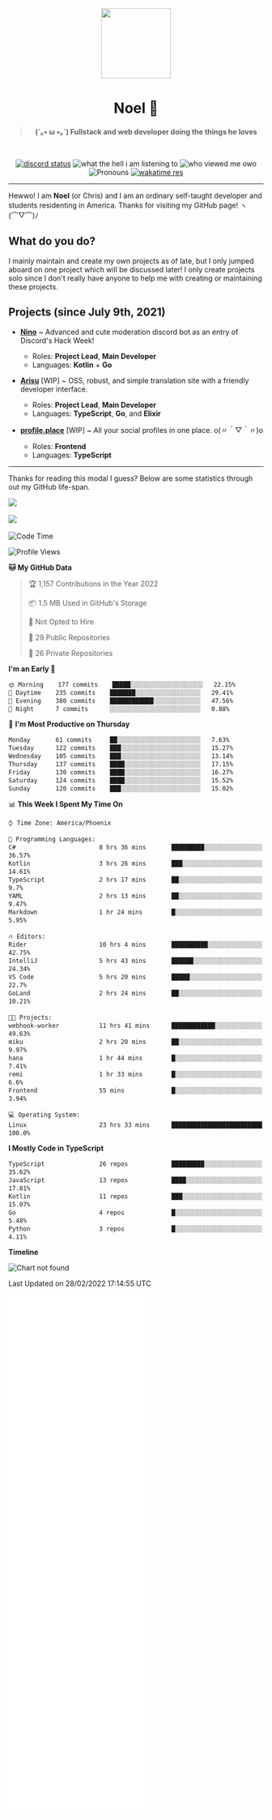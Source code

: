 <div align='center'>
  <div align='center'>
    <img
      src='https://cdn.floofy.dev/art/icons/icon_cinnamonserval.png'
      width='138'
      height='138'
    />
  </div>
  <h1>Noel 🐾</h1>
  <blockquote><strong>(´｡• ω •｡`) Fullstack and web developer doing the things he loves</strong></blockquote>

  <br />

  <a href='https://discord.com/users/280158289667555328' target='_blank'><img alt="discord status" src="https://dev.discordprofiles.me/badge/status/280158289667555328" /></a>
  <img alt="what the hell i am listening to" src="https://dev.discordprofiles.me/badge/spotify/280158289667555328" />
  <img alt="who viewed me owo" src="https://komarev.com/ghpvc/?username=auguwu" />
  <img alt='Pronouns' src='https://img.shields.io/endpoint?url=https://pronoundb.org/shields/6004d014406af11e4593a013' />
  <a href="https://wakatime.com/@auguwu" target='_blank'>
    <img alt='wakatime res' src='https://wakatime.com/badge/user/89736485-42ec-4c0f-a2f3-481db74514dc.svg' />
  </a>
</div>

<hr />

Hewwo! I am **Noel** (or Chris) and I am an ordinary self-taught developer and students residenting in America. Thanks for visiting my GitHub page! ヽ(⌒▽⌒)ﾉ

## What do you do?
I mainly maintain and create my own projects as of late, but I only jumped aboard on one project which will be discussed later! I only create projects
solo since I don't really have anyone to help me with creating or maintaining these projects.

## Projects (since July 9th, 2021)
- [**Nino**](https://nino.sh) ~ Advanced and cute moderation discord bot as an entry of Discord's Hack Week!
  - Roles: **Project Lead**, **Main Developer**
  - Languages: **Kotlin** + **Go**

- [**Arisu**](https://arisu.land) [WIP] ~ OSS, robust, and simple translation site with a friendly developer interface.
  - Roles: **Project Lead**, **Main Developer**
  - Languages: **TypeScript**, **Go**, and **Elixir**

- [**profile.place**](https://profile.place) [WIP] ~ All your social profiles in one place. o(〃＾▽＾〃)o
  - Roles: **Frontend**
  - Languages: **TypeScript**

---

Thanks for reading this modal I guess? Below are some statistics through out my GitHub life-span.

![](https://github-readme-stats.vercel.app/api?username=auguwu&count_private=true&show_icons=true&theme=gruvbox)

![](https://github-readme-stats.vercel.app/api/top-langs/?username=auguwu&layout=compact&theme=gruvbox)

<!--START_SECTION:waka-->
![Code Time](http://img.shields.io/badge/Code%20Time-2%2C777%20hrs%205%20mins-blue)

![Profile Views](http://img.shields.io/badge/Profile%20Views-83-blue)

**🐱 My GitHub Data** 

> 🏆 1,157 Contributions in the Year 2022
 > 
> 📦 1.5 MB Used in GitHub's Storage 
 > 
> 🚫 Not Opted to Hire
 > 
> 📜 29 Public Repositories 
 > 
> 🔑 26 Private Repositories  
 > 
**I'm an Early 🐤** 

```text
🌞 Morning    177 commits    █████░░░░░░░░░░░░░░░░░░░░   22.15% 
🌆 Daytime    235 commits    ███████░░░░░░░░░░░░░░░░░░   29.41% 
🌃 Evening    380 commits    ████████████░░░░░░░░░░░░░   47.56% 
🌙 Night      7 commits      ░░░░░░░░░░░░░░░░░░░░░░░░░   0.88%

```
📅 **I'm Most Productive on Thursday** 

```text
Monday       61 commits     ██░░░░░░░░░░░░░░░░░░░░░░░   7.63% 
Tuesday      122 commits    ███░░░░░░░░░░░░░░░░░░░░░░   15.27% 
Wednesday    105 commits    ███░░░░░░░░░░░░░░░░░░░░░░   13.14% 
Thursday     137 commits    ████░░░░░░░░░░░░░░░░░░░░░   17.15% 
Friday       130 commits    ████░░░░░░░░░░░░░░░░░░░░░   16.27% 
Saturday     124 commits    ████░░░░░░░░░░░░░░░░░░░░░   15.52% 
Sunday       120 commits    ███░░░░░░░░░░░░░░░░░░░░░░   15.02%

```


📊 **This Week I Spent My Time On** 

```text
⌚︎ Time Zone: America/Phoenix

💬 Programming Languages: 
C#                       8 hrs 36 mins       █████████░░░░░░░░░░░░░░░░   36.57% 
Kotlin                   3 hrs 26 mins       ███░░░░░░░░░░░░░░░░░░░░░░   14.61% 
TypeScript               2 hrs 17 mins       ██░░░░░░░░░░░░░░░░░░░░░░░   9.7% 
YAML                     2 hrs 13 mins       ██░░░░░░░░░░░░░░░░░░░░░░░   9.47% 
Markdown                 1 hr 24 mins        █░░░░░░░░░░░░░░░░░░░░░░░░   5.95%

🔥 Editors: 
Rider                    10 hrs 4 mins       ██████████░░░░░░░░░░░░░░░   42.75% 
IntelliJ                 5 hrs 43 mins       ██████░░░░░░░░░░░░░░░░░░░   24.34% 
VS Code                  5 hrs 20 mins       █████░░░░░░░░░░░░░░░░░░░░   22.7% 
GoLand                   2 hrs 24 mins       ██░░░░░░░░░░░░░░░░░░░░░░░   10.21%

🐱‍💻 Projects: 
webhook-worker           11 hrs 41 mins      ████████████░░░░░░░░░░░░░   49.63% 
miku                     2 hrs 20 mins       ██░░░░░░░░░░░░░░░░░░░░░░░   9.97% 
hana                     1 hr 44 mins        █░░░░░░░░░░░░░░░░░░░░░░░░   7.41% 
remi                     1 hr 33 mins        █░░░░░░░░░░░░░░░░░░░░░░░░   6.6% 
Frontend                 55 mins             █░░░░░░░░░░░░░░░░░░░░░░░░   3.94%

💻 Operating System: 
Linux                    23 hrs 33 mins      █████████████████████████   100.0%

```

**I Mostly Code in TypeScript** 

```text
TypeScript               26 repos            █████████░░░░░░░░░░░░░░░░   35.62% 
JavaScript               13 repos            ████░░░░░░░░░░░░░░░░░░░░░   17.81% 
Kotlin                   11 repos            ███░░░░░░░░░░░░░░░░░░░░░░   15.07% 
Go                       4 repos             █░░░░░░░░░░░░░░░░░░░░░░░░   5.48% 
Python                   3 repos             █░░░░░░░░░░░░░░░░░░░░░░░░   4.11%

```


**Timeline**

![Chart not found](https://raw.githubusercontent.com/auguwu/auguwu/master/charts/bar_graph.png) 


 Last Updated on 28/02/2022 17:14:55 UTC
<!--END_SECTION:waka-->

![](./github-metrics.svg)

